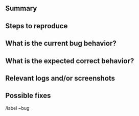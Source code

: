 ## Summary

<!--
Summarize the bug encountered concisely
-->

## Steps to reproduce

<!--
How one can reproduce the issue - this is very important
-->

## What is the current bug behavior?

<!--
What actually happens
-->

## What is the expected correct behavior?

<!--
What you should see instead
-->

## Relevant logs and/or screenshots

<!--
Paste any relevant logs - use code blocks (```) to format console output, logs, and code, as
it's very hard to read otherwise.

Don't forget to include host names and timestamps / dates.
-->

## Possible fixes

<!--
If you can, link to the line of code that might be responsible for the problem
-->

/label ~bug
